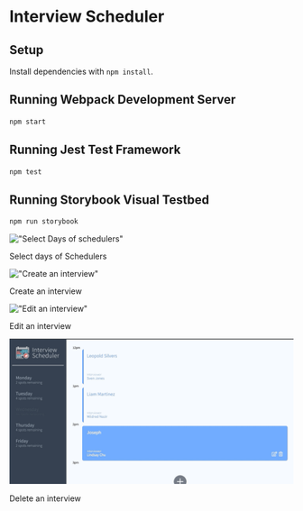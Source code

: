 # Interview Scheduler

## Setup

Install dependencies with `npm install`.

## Running Webpack Development Server

```sh
npm start
```

## Running Jest Test Framework

```sh
npm test
```

## Running Storybook Visual Testbed

```sh
npm run storybook
```


!["Select Days of schedulers"](https://github.com/AndrewHui/scheduler/blob/master/Readme%20SS/SelectDay.gif)

Select days of Schedulers


!["Create an interview"](https://github.com/AndrewHui/scheduler/blob/master/Readme%20SS/Create.gif)

Create an interview

!["Edit an interview"](https://github.com/AndrewHui/scheduler/blob/master/Readme%20SS/EditGif.gif)

Edit an interview

!["Delete an interview"](https://github.com/AndrewHui/scheduler/blob/master/Readme%20SS/DeleteGif.gif)

Delete an interview